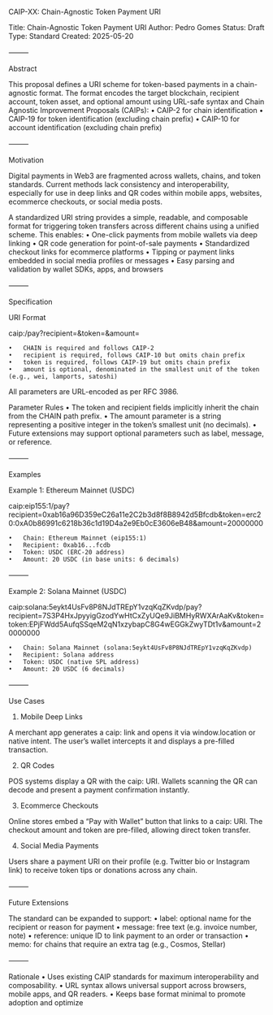 

CAIP-XX: Chain-Agnostic Token Payment URI

Title: Chain-Agnostic Token Payment URI
Author: Pedro Gomes
Status: Draft
Type: Standard
Created: 2025-05-20

⸻

Abstract

This proposal defines a URI scheme for token-based payments in a chain-agnostic format. The format encodes the target blockchain, recipient account, token asset, and optional amount using URL-safe syntax and Chain Agnostic Improvement Proposals (CAIPs):
	•	CAIP-2 for chain identification
	•	CAIP-19 for token identification (excluding chain prefix)
	•	CAIP-10 for account identification (excluding chain prefix)

⸻

Motivation

Digital payments in Web3 are fragmented across wallets, chains, and token standards. Current methods lack consistency and interoperability, especially for use in deep links and QR codes within mobile apps, websites, ecommerce checkouts, or social media posts.

A standardized URI string provides a simple, readable, and composable format for triggering token transfers across different chains using a unified scheme. This enables:
	•	One-click payments from mobile wallets via deep linking
	•	QR code generation for point-of-sale payments
	•	Standardized checkout links for ecommerce platforms
	•	Tipping or payment links embedded in social media profiles or messages
	•	Easy parsing and validation by wallet SDKs, apps, and browsers

⸻

Specification

URI Format

caip:<CHAIN>/pay?recipient=<RECIPIENT>&token=<TOKEN>&amount=<AMOUNT>

	•	CHAIN is required and follows CAIP-2
	•	recipient is required, follows CAIP-10 but omits chain prefix
	•	token is required, follows CAIP-19 but omits chain prefix
	•	amount is optional, denominated in the smallest unit of the token (e.g., wei, lamports, satoshi)

All parameters are URL-encoded as per RFC 3986.

Parameter Rules
	•	The token and recipient fields implicitly inherit the chain from the CHAIN path prefix.
	•	The amount parameter is a string representing a positive integer in the token’s smallest unit (no decimals).
	•	Future extensions may support optional parameters such as label, message, or reference.

⸻

Examples

Example 1: Ethereum Mainnet (USDC)

caip:eip155:1/pay?recipient=0xab16a96D359eC26a11e2C2b3d8f8B8942d5Bfcdb&token=erc20:0xA0b86991c6218b36c1d19D4a2e9Eb0cE3606eB48&amount=20000000

	•	Chain: Ethereum Mainnet (eip155:1)
	•	Recipient: 0xab16...fcdb
	•	Token: USDC (ERC-20 address)
	•	Amount: 20 USDC (in base units: 6 decimals)

⸻

Example 2: Solana Mainnet (USDC)

caip:solana:5eykt4UsFv8P8NJdTREpY1vzqKqZKvdp/pay?recipient=7S3P4HxJpyyigGzodYwHtCxZyUQe9JiBMHyRWXArAaKv&token=token:EPjFWdd5AufqSSqeM2qN1xzybapC8G4wEGGkZwyTDt1v&amount=20000000

	•	Chain: Solana Mainnet (solana:5eykt4UsFv8P8NJdTREpY1vzqKqZKvdp)
	•	Recipient: Solana address
	•	Token: USDC (native SPL address)
	•	Amount: 20 USDC (6 decimals)

⸻

Use Cases

1. Mobile Deep Links

A merchant app generates a caip: link and opens it via window.location or native intent. The user’s wallet intercepts it and displays a pre-filled transaction.

2. QR Codes

POS systems display a QR with the caip: URI. Wallets scanning the QR can decode and present a payment confirmation instantly.

3. Ecommerce Checkouts

Online stores embed a “Pay with Wallet” button that links to a caip: URI. The checkout amount and token are pre-filled, allowing direct token transfer.

4. Social Media Payments

Users share a payment URI on their profile (e.g. Twitter bio or Instagram link) to receive token tips or donations across any chain.

⸻

Future Extensions

The standard can be expanded to support:
	•	label: optional name for the recipient or reason for payment
	•	message: free text (e.g. invoice number, note)
	•	reference: unique ID to link payment to an order or transaction
	•	memo: for chains that require an extra tag (e.g., Cosmos, Stellar)

⸻

Rationale
	•	Uses existing CAIP standards for maximum interoperability and composability.
	•	URL syntax allows universal support across browsers, mobile apps, and QR readers.
	•	Keeps base format minimal to promote adoption and optimize 

